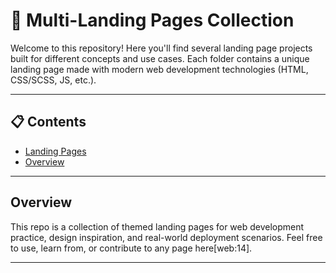 # 🚀 Multi-Landing Pages Collection

Welcome to this repository! Here you'll find several landing page projects built for different concepts and use cases. Each folder contains a unique landing page made with modern web development technologies (HTML, CSS/SCSS, JS, etc.).

---

## 📋 Contents

- [Landing Pages](#landing-pages)
- [Overview](#overview)

---

## Overview

This repo is a collection of themed landing pages for web development practice, design inspiration, and real-world deployment scenarios. Feel free to use, learn from, or contribute to any page here[web:14].

---

